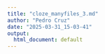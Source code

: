 ```yaml
---
title: "cloze_manyfiles_3.md"
author: "Pedro Cruz"
date: "2025-03-31_15-03-41"
output:
  html_document: default
---
```

